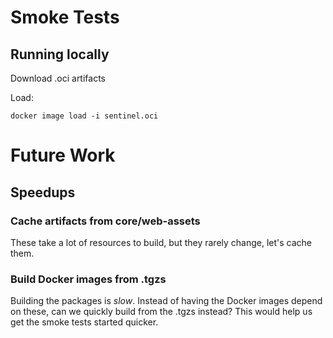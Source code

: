 # Smoke Tests

## Running locally

Download .oci artifacts

Load:
```
docker image load -i sentinel.oci
```

# Future Work

## Speedups

### Cache artifacts from core/web-assets

These take a lot of resources to build, but they rarely change, let's cache them.

### Build Docker images from .tgzs

Building the packages is *slow*.
Instead of having the Docker images depend on these, can we quickly build from the .tgzs instead?
This would help us get the smoke tests started quicker.

